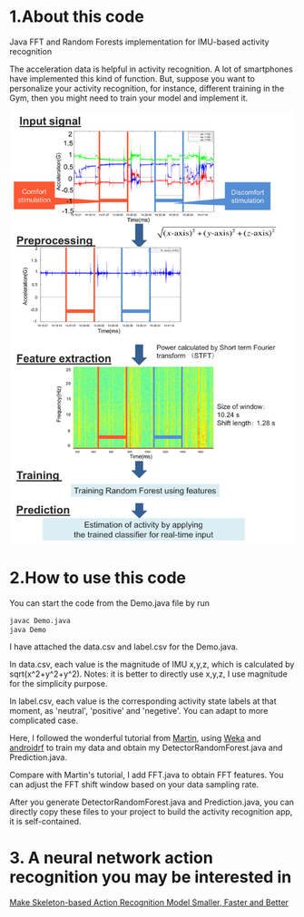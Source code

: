 # 1.About this code
Java FFT and Random Forests implementation for IMU-based activity recognition

The acceleration data is helpful in activity recognition. A lot of smartphones have implemented this kind of function. But, suppose you want to personalize your activity recognition, for instance, different training in the Gym, then you might need to train your model and implement it.

<img src="https://github.com/fandulu/Build-your-IMU-based-activity-recognition-on-phone/blob/master/data_flow.png" width="500">


# 2.How to use this code
You can start the code from the Demo.java file by run
```
javac Demo.java
java Demo
```
I have attached the data.csv and label.csv for the Demo.java.

In data.csv, each value is the magnitude of IMU x,y,z, which is calculated by sqrt(x^2+y^2+y^2). 
Notes: it is better to directly use x,y,z, I use magnitude for the simplicity purpose.

In label.csv, each value is the corresponding activity state labels at that moment, as 'neutral', 'positive' and 'negetive'.
You can adapt to more complicated case.

Here, I followed the wonderful tutorial from [Martin](https://github.com/fandulu/Build-your-IMU-based-activity-recognition-on-phone/blob/master/RandomForest%20%E2%80%93%20Martin's%20Blog.pdf), using [Weka](https://www.cs.waikato.ac.nz/ml/weka/) and [androidrf](https://github.com/fandulu/androidrf) to train my data and obtain my DetectorRandomForest.java and Prediction.java.

Compare with Martin's tutorial, I add FFT.java to obtain FFT features. You can adjust the FFT shift window based on your data sampling rate.

After you generate DetectorRandomForest.java and Prediction.java, you can directly copy these files to your project to build the activity recognition app, it is self-contained.


# 3. A neural network action recognition you may be interested in
[Make Skeleton-based Action Recognition Model Smaller, Faster and Better](https://github.com/fandulu/DD-Net/)
